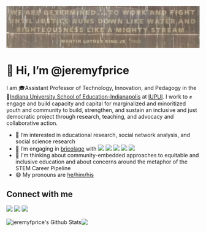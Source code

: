 [![Header](https://raw.githubusercontent.com/jeremyfprice/jeremyfprice/main/githubheader.jpg "Header")](https://some-url.dev/)
# 👋 Hi, I’m @jeremyfprice

I am 🎓Assistant Professor of Technology, Innovation, and Pedagogy in the 🏫[Indiana University School of Education-Indianapolis](https://education.iupui.edu/) at [IUPUI](https://www.iupui.edu). I work to ✊engage and build capacity and capital for marginalized and minoritized youth and community to build, strengthen, and sustain an inclusive and just democratic project through research, teaching, and advocacy and collaborative action.

- 👀 I’m interested in educational research, social network analysis, and social science research
- 🌱 I’m engaging in [bricolage](https://web.mit.edu/allanmc/www/levistrauss.pdf) with <img src="https://img.shields.io/static/v1?label=python&message=coding&color=informational&style=flat&logo=python" /> <img src="https://img.shields.io/static/v1?label=R&message=coding&color=informational&style=flat&logo=r" /> <img src="https://img.shields.io/static/v1?label=jinja2&message=templating&color=informational&style=flat&logo=jinja" /> <img src="https://img.shields.io/static/v1?label=LaTeX&message=typesetting&color=informational&style=flat&logo=latex" /> <img src="https://img.shields.io/static/v1?label=Yiddish&message=speaking&color=informational&style=flat&logo=duolingo" />
- 🤔 I'm thinking about community-embedded approaches to equitable and inclusive education and about concerns around the metaphor of the STEM Career Pipeline
- 😄 My pronouns are [he/him/his](https://pronoun.is/he)

## Connect with me

<a href="https://www.twitter.com/dr_jfprice"><img src="https://img.shields.io/static/v1?label=twitter&message=@dr_jfprice&color=blue&style=flat&logo=twitter" /></a> <img src="https://img.shields.io/static/v1?label=linkedin&message=jeremyfprice&color=blue&logo=linkedin&style=flat" /> <img src="https://img.shields.io/static/v1?label=duolingo&message=jeremyfprice&color=blue&logo=duolingo&style=flat" />

<img align="center" alt="jeremyfprice's Github Stats" src="https://github-readme-stats.codestackr.vercel.app/api?username=jeremyfprice&theme=calm&show_icons=true&hide_border=true&count_private=true&include_all_commits=true&theme=calm" /><img align="center" src="https://github-readme-stats.vercel.app/api/top-langs/?username=jeremyfprice&show_icons=true&hide_border=true&count_private=true&include_all_commits=true&layout=compact" />


<!---
jeremyfprice/jeremyfprice is a ✨ special ✨ repository because its `README.md` (this file) appears on your GitHub profile.
You can click the Preview link to take a look at your changes.
--->
